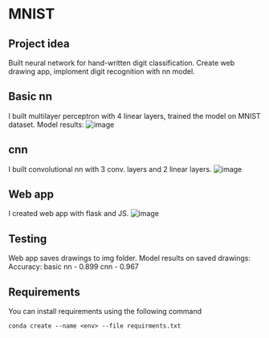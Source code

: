 # MNIST
## Project idea
Built neural network for hand-written digit classification.
Create web drawing app, imploment digit recognition with nn model.
## Basic nn
I built multilayer perceptron with 4 linear layers, trained the model on MNIST dataset.
Model results:
![image](https://github.com/aidarnez/MNIST/assets/90914886/300c6343-9911-458b-9681-3af089f53968)
## cnn
I built convolutional nn with 3 conv. layers and 2 linear layers.
![image](https://github.com/aidarnez/MNIST/assets/90914886/81f89799-9aa4-4b72-b9fb-eeaa1561c26c)
## Web app
I created web app with flask and JS.
![image](https://github.com/aidarnez/MNIST/assets/90914886/fe4a8070-2f00-4c31-a52b-1277dd371ce6)
## Testing
Web app saves drawings to img folder. Model results on saved drawings:
Accuracy:
basic nn - 0.899
cnn - 0.967
## Requirements
You can install requirements using the following command
```[shell]
conda create --name <env> --file requirments.txt
```
